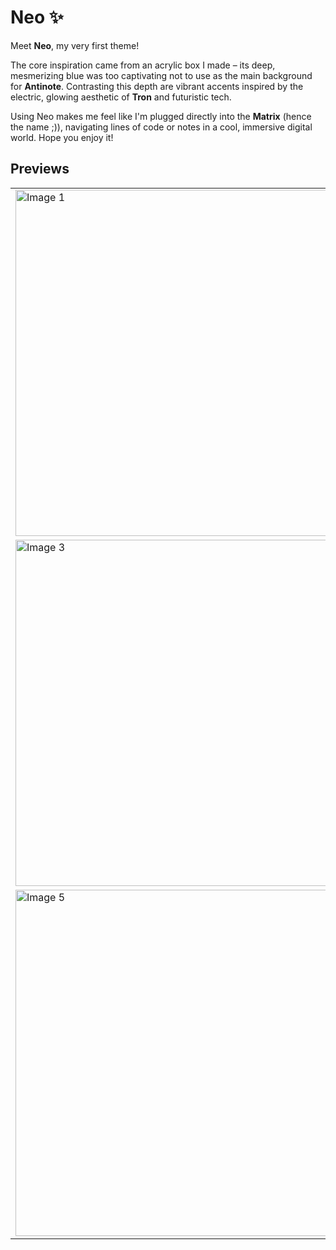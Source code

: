 # Neo ✨

Meet **Neo**, my very first theme!

The core inspiration came from an acrylic box I made – its deep, mesmerizing blue was too captivating not to use as the main background for **Antinote**. Contrasting this depth are vibrant accents inspired by the electric, glowing aesthetic of **Tron** and futuristic tech.

Using Neo makes me feel like I'm plugged directly into the **Matrix** (hence the name ;)), navigating lines of code or notes in a cool, immersive digital world. Hope you enjoy it!

## Previews

<table>
  <tr>
    <td><img width="554" alt="Image 1" src="https://github.com/user-attachments/assets/166af25e-2522-4175-aab4-6300ccc6d3fe" /></td>
    <td><img width="554" alt="Image 2" src="https://github.com/user-attachments/assets/4fafda8a-509a-4534-a8ea-a92f3388ac65" /></td>
  </tr>
  <tr>
    <td><img width="554" alt="Image 3" src="https://github.com/user-attachments/assets/21721185-8941-41bd-9e07-08a36e6b85d5" /></td>
    <td><img width="554" alt="Image 4" src="https://github.com/user-attachments/assets/e06044d9-097f-4523-86f3-c01c819e9416" /></td>
  </tr>
  <tr>
    <td><img width="554" alt="Image 5" src="https://github.com/user-attachments/assets/04d51625-597e-4e7b-b819-a58a910ef2a4" /></td>
    <td><img width="554" alt="Image 6" src="https://github.com/user-attachments/assets/b371d50e-89f1-48cf-bea7-18603a16e599" /></td>
  </tr>
</table>
